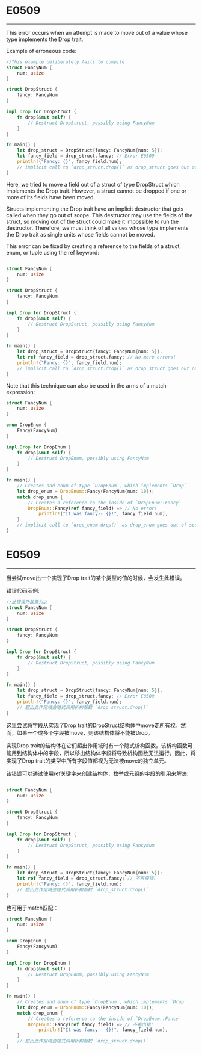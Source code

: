 # E0509

---

This error occurs when an attempt is made to move out of a value whose type implements the Drop trait.

Example of erroneous code:

```rust
//This example deliberately fails to compile
struct FancyNum {
    num: usize
}

struct DropStruct {
    fancy: FancyNum
}

impl Drop for DropStruct {
    fn drop(&mut self) {
        // Destruct DropStruct, possibly using FancyNum
    }
}

fn main() {
    let drop_struct = DropStruct{fancy: FancyNum{num: 5}};
    let fancy_field = drop_struct.fancy; // Error E0509
    println!("Fancy: {}", fancy_field.num);
    // implicit call to `drop_struct.drop()` as drop_struct goes out of scope
}

```

Here, we tried to move a field out of a struct of type DropStruct which implements the Drop trait. However, a struct cannot be dropped if one or more of its fields have been moved.

Structs implementing the Drop trait have an implicit destructor that gets called when they go out of scope. This destructor may use the fields of the struct, so moving out of the struct could make it impossible to run the destructor. Therefore, we must think of all values whose type implements the Drop trait as single units whose fields cannot be moved.

This error can be fixed by creating a reference to the fields of a struct, enum, or tuple using the ref keyword:

```rust

struct FancyNum {
    num: usize
}

struct DropStruct {
    fancy: FancyNum
}

impl Drop for DropStruct {
    fn drop(&mut self) {
        // Destruct DropStruct, possibly using FancyNum
    }
}

fn main() {
    let drop_struct = DropStruct{fancy: FancyNum{num: 5}};
    let ref fancy_field = drop_struct.fancy; // No more errors!
    println!("Fancy: {}", fancy_field.num);
    // implicit call to `drop_struct.drop()` as drop_struct goes out of scope
}
```

Note that this technique can also be used in the arms of a match expression:

```rust
struct FancyNum {
    num: usize
}

enum DropEnum {
    Fancy(FancyNum)
}

impl Drop for DropEnum {
    fn drop(&mut self) {
        // Destruct DropEnum, possibly using FancyNum
    }
}

fn main() {
    // Creates and enum of type `DropEnum`, which implements `Drop`
    let drop_enum = DropEnum::Fancy(FancyNum{num: 10});
    match drop_enum {
        // Creates a reference to the inside of `DropEnum::Fancy`
        DropEnum::Fancy(ref fancy_field) => // No error!
            println!("It was fancy-- {}!", fancy_field.num),
    }
    // implicit call to `drop_enum.drop()` as drop_enum goes out of scope
}
```

# E0509

---

当尝试move出一个实现了Drop trait的某个类型的值的时候，会发生此错误。

错误代码示例:

```rust
//此错误乃故意为之
struct FancyNum {
    num: usize
}

struct DropStruct {
    fancy: FancyNum
}

impl Drop for DropStruct {
    fn drop(&mut self) {
        // Destruct DropStruct, possibly using FancyNum
    }
}

fn main() {
    let drop_struct = DropStruct{fancy: FancyNum{num: 5}};
    let fancy_field = drop_struct.fancy; // Error E0509
    println!("Fancy: {}", fancy_field.num);
    // 超出此作用域会隐式调用析构函数 `drop_struct.drop()`
}

```

这里尝试将字段从实现了Drop trait的DropStruct结构体中move走所有权。然而，如果一个或多个字段被move，则该结构体将不能被Drop。

实现Drop trait的结构体在它们超出作用域时有一个隐式析构函数。该析构函数可能用到结构体中的字段，所以移出结构体字段将导致析构函数无法运行。因此，将实现了Drop trait的类型中所有字段值都视为无法被move的独立单元。

该错误可以通过使用ref关键字来创建结构体，枚举或元组的字段的引用来解决:

```rust

struct FancyNum {
    num: usize
}

struct DropStruct {
    fancy: FancyNum
}

impl Drop for DropStruct {
    fn drop(&mut self) {
        // Destruct DropStruct, possibly using FancyNum
    }
}

fn main() {
    let drop_struct = DropStruct{fancy: FancyNum{num: 5}};
    let ref fancy_field = drop_struct.fancy; // 不再报错!
    println!("Fancy: {}", fancy_field.num);
    // 超出此作用域会隐式调用析构函数 `drop_struct.drop()`
}
```

也可用于match匹配：

```rust
struct FancyNum {
    num: usize
}

enum DropEnum {
    Fancy(FancyNum)
}

impl Drop for DropEnum {
    fn drop(&mut self) {
        // Destruct DropEnum, possibly using FancyNum
    }
}

fn main() {
    // Creates and enum of type `DropEnum`, which implements `Drop`
    let drop_enum = DropEnum::Fancy(FancyNum{num: 10});
    match drop_enum {
        // Creates a reference to the inside of `DropEnum::Fancy`
        DropEnum::Fancy(ref fancy_field) => // 不再出错!
            println!("It was fancy-- {}!", fancy_field.num),
    }
    // 超出此作用域会隐式调用析构函数 `drop_struct.drop()`
}
```
